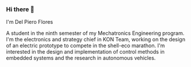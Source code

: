 ### Hi there 👋

I'm Del Piero Flores

A student in the ninth semester of my Mechatronics Engineering program. I'm the electronics and strategy chief in KON Team, working on the design of an electric prototype to compete in the shell-eco marathon. I'm interested in the design and implementation of control methods in embedded systems and the research in autonomous vehicles. 

<!--
**dpflores/dpflores** is a ✨ _special_ ✨ repository because its `README.md` (this file) appears on your GitHub profile.

Here are some ideas to get you started:

- 🔭 I’m currently working on ...
- 🌱 I’m currently learning ...
- 👯 I’m looking to collaborate on ...
- 🤔 I’m looking for help with ...
- 💬 Ask me about ...
- 📫 How to reach me: ...
- 😄 Pronouns: ...
- ⚡ Fun fact: ...
-->
